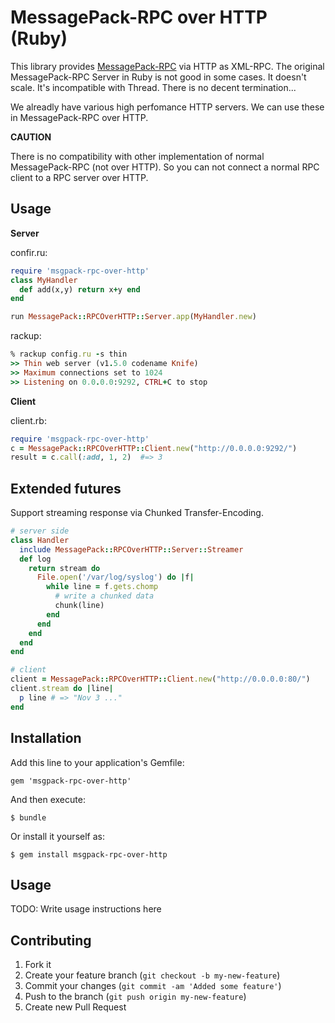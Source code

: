 # MessagePack-RPC over HTTP (Ruby)

This library provides [MessagePack-RPC](https://github.com/msgpack/msgpack-rpc) via HTTP as XML-RPC.
The original MessagePack-RPC Server in Ruby is not good in some cases.
It doesn't scale. It's incompatible with Thread. There is no decent termination...

We alreadly have various high perfomance HTTP servers.
We can use these in MessagePack-RPC over HTTP.

**CAUTION**

There is no compatibility with other implementation of normal MessagePack-RPC (not over HTTP).
So you can not connect a normal RPC client to a RPC server over HTTP.

## Usage

**Server**

confir.ru:
```ruby
require 'msgpack-rpc-over-http'
class MyHandler
  def add(x,y) return x+y end
end

run MessagePack::RPCOverHTTP::Server.app(MyHandler.new)
```

rackup:
```ruby
% rackup config.ru -s thin
>> Thin web server (v1.5.0 codename Knife)
>> Maximum connections set to 1024
>> Listening on 0.0.0.0:9292, CTRL+C to stop
```

**Client**

client.rb:
```ruby
require 'msgpack-rpc-over-http'
c = MessagePack::RPCOverHTTP::Client.new("http://0.0.0.0:9292/")
result = c.call(:add, 1, 2)  #=> 3
```

## Extended futures

Support streaming response via Chunked Transfer-Encoding.

```ruby
# server side
class Handler
  include MessagePack::RPCOverHTTP::Server::Streamer
  def log
    return stream do
      File.open('/var/log/syslog') do |f|
        while line = f.gets.chomp
          # write a chunked data
          chunk(line)
        end
      end
    end
  end
end

# client
client = MessagePack::RPCOverHTTP::Client.new("http://0.0.0.0:80/")
client.stream do |line|
  p line # => "Nov 3 ..."
end
```

## Installation

Add this line to your application's Gemfile:

    gem 'msgpack-rpc-over-http'

And then execute:

    $ bundle

Or install it yourself as:

    $ gem install msgpack-rpc-over-http

## Usage

TODO: Write usage instructions here

## Contributing

1. Fork it
2. Create your feature branch (`git checkout -b my-new-feature`)
3. Commit your changes (`git commit -am 'Added some feature'`)
4. Push to the branch (`git push origin my-new-feature`)
5. Create new Pull Request
